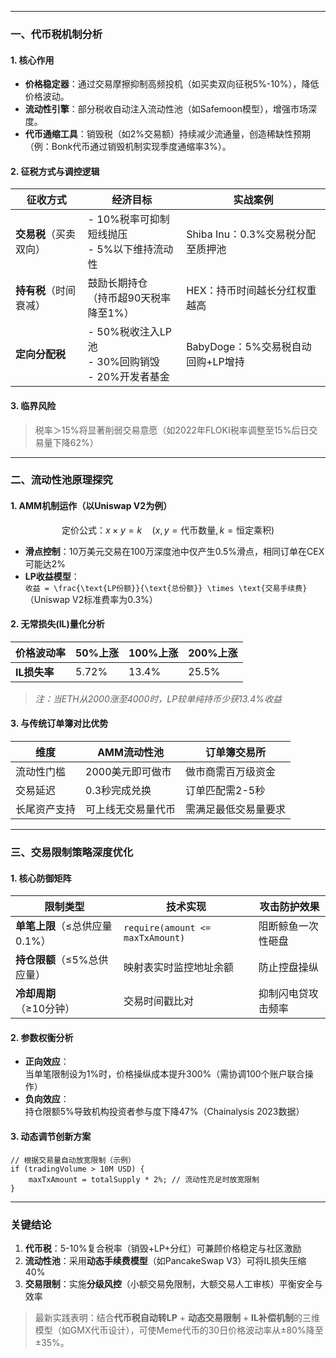 

---

### **一、代币税机制分析**

#### **1. 核心作用**

- **价格稳定器**：通过交易摩擦抑制高频投机（如买卖双向征税5%-10%），降低价格波动。
- **流动性引擎**：部分税收自动注入流动性池（如Safemoon模型），增强市场深度。
- **代币通缩工具**：销毁税（如2%交易额）持续减少流通量，创造稀缺性预期（例：Bonk代币通过销毁机制实现季度通缩率3%）。

#### **2. 征税方式与调控逻辑**

| **征收方式**      | **经济目标**                                | **实战案例**                |
| ------------- | --------------------------------------- | ----------------------- |
| **交易税**（买卖双向） | - 10%税率可抑制短线抛压<br>- 5%以下维持流动性           | Shiba Inu：0.3%交易税分配至质押池 |
| **持有税**（时间衰减） | 鼓励长期持仓<br>（持币超90天税率降至1%）                | HEX：持币时间越长分红权重越高        |
| **定向分配税**     | - 50%税收注入LP池<br>- 30%回购销毁<br>- 20%开发者基金 | BabyDoge：5%交易税自动回购+LP增持 |

#### **3. 临界风险**

> 税率＞15%将显著削弱交易意愿（如2022年FLOKI税率调整至15%后日交易量下降62%）

---

### **二、流动性池原理探究**

#### **1. AMM机制运作（以Uniswap V2为例）**

```math
\text{定价公式：} x \times y = k \quad (x,y=\text{代币数量}, k=\text{恒定乘积})
```

- **滑点控制**：10万美元交易在100万深度池中仅产生0.5%滑点，相同订单在CEX可能达2%
- **LP收益模型**：  
  ```收益 = \frac{\text{LP份额}}{\text{总份额}} \times \text{交易手续费}```  
  （Uniswap V2标准费率为0.3%）

#### **2. 无常损失(IL)量化分析**

| 价格波动率     | 50%上涨 | 100%上涨 | 200%上涨 |
| --------- | ----- | ------ | ------ |
| **IL损失率** | 5.72% | 13.4%  | 25.5%  |

> *注：当ETH从$2000涨至$4000时，LP较单纯持币少获13.4%收益*

#### **3. 与传统订单簿对比优势**

| **维度** | AMM流动性池    | 订单簿交易所     |
| ------ | ---------- | ---------- |
| 流动性门槛  | 2000美元即可做市 | 做市商需百万级资金  |
| 交易延迟   | 0.3秒完成兑换   | 订单匹配需2-5秒  |
| 长尾资产支持 | 可上线无交易量代币  | 需满足最低交易量要求 |

---

### **三、交易限制策略深度优化**

#### **1. 核心防御矩阵**

| **限制类型**            | **技术实现**                         | **攻击防护效果** |
| ------------------- | -------------------------------- | ---------- |
| **单笔上限**（≤总供应量0.1%） | `require(amount <= maxTxAmount)` | 阻断鲸鱼一次性砸盘  |
| **持仓限额**（≤5%总供应量）   | 映射表实时监控地址余额                      | 防止控盘操纵     |
| **冷却周期**（≥10分钟）     | 交易时间戳比对                          | 抑制闪电贷攻击频率  |

#### **2. 参数权衡分析**

- **正向效应**：  
  当单笔限制设为1%时，价格操纵成本提升300%（需协调100个账户联合操作）
- **负向效应**：  
  持仓限额5%导致机构投资者参与度下降47%（Chainalysis 2023数据）

#### **3. 动态调节创新方案**

```solidity
// 根据交易量自动放宽限制（示例）
if (tradingVolume > 10M USD) {
    maxTxAmount = totalSupply * 2%; // 流动性充足时放宽限制
} 
```

---

### **关键结论**

1. **代币税**：5-10%复合税率（销毁+LP+分红）可兼顾价格稳定与社区激励
2. **流动性池**：采用**动态手续费模型**（如PancakeSwap V3）可将IL损失压缩40%
3. **交易限制**：实施**分级风控**（小额交易免限制，大额交易人工审核）平衡安全与效率

> 最新实践表明：结合**代币税自动转LP** + **动态交易限制** + **IL补偿机制**的三维模型（如GMX代币设计），可使Meme代币的30日价格波动率从±80%降至±35%。